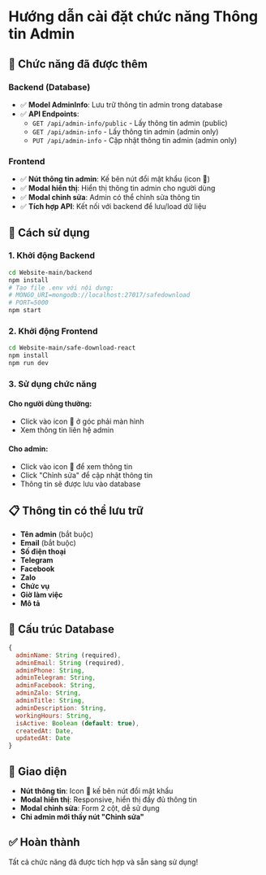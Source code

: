 # Hướng dẫn cài đặt chức năng Thông tin Admin

## 🎯 Chức năng đã được thêm

### Backend (Database)
- ✅ **Model AdminInfo**: Lưu trữ thông tin admin trong database
- ✅ **API Endpoints**:
  - `GET /api/admin-info/public` - Lấy thông tin admin (public)
  - `GET /api/admin-info` - Lấy thông tin admin (admin only)
  - `PUT /api/admin-info` - Cập nhật thông tin admin (admin only)

### Frontend
- ✅ **Nút thông tin admin**: Kế bên nút đổi mật khẩu (icon 👤)
- ✅ **Modal hiển thị**: Hiển thị thông tin admin cho người dùng
- ✅ **Modal chỉnh sửa**: Admin có thể chỉnh sửa thông tin
- ✅ **Tích hợp API**: Kết nối với backend để lưu/load dữ liệu

## 🚀 Cách sử dụng

### 1. Khởi động Backend
```bash
cd Website-main/backend
npm install
# Tạo file .env với nội dung:
# MONGO_URI=mongodb://localhost:27017/safedownload
# PORT=5000
npm start
```

### 2. Khởi động Frontend
```bash
cd Website-main/safe-download-react
npm install
npm run dev
```

### 3. Sử dụng chức năng

#### Cho người dùng thường:
- Click vào icon 👤 ở góc phải màn hình
- Xem thông tin liên hệ admin

#### Cho admin:
- Click vào icon 👤 để xem thông tin
- Click "Chỉnh sửa" để cập nhật thông tin
- Thông tin sẽ được lưu vào database

## 📋 Thông tin có thể lưu trữ

- **Tên admin** (bắt buộc)
- **Email** (bắt buộc)
- **Số điện thoại**
- **Telegram**
- **Facebook**
- **Zalo**
- **Chức vụ**
- **Giờ làm việc**
- **Mô tả**

## 🔧 Cấu trúc Database

```javascript
{
  adminName: String (required),
  adminEmail: String (required),
  adminPhone: String,
  adminTelegram: String,
  adminFacebook: String,
  adminZalo: String,
  adminTitle: String,
  adminDescription: String,
  workingHours: String,
  isActive: Boolean (default: true),
  createdAt: Date,
  updatedAt: Date
}
```

## 🎨 Giao diện

- **Nút thông tin**: Icon 👤 kế bên nút đổi mật khẩu
- **Modal hiển thị**: Responsive, hiển thị đầy đủ thông tin
- **Modal chỉnh sửa**: Form 2 cột, dễ sử dụng
- **Chỉ admin mới thấy nút "Chỉnh sửa"**

## ✅ Hoàn thành

Tất cả chức năng đã được tích hợp và sẵn sàng sử dụng!
